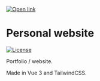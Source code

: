 [![Open link](https://img.shields.io/badge/Link-https://dnorhoj.me/-blue?style=for-the-badge)](https://)

# Personal website
[![License](https://img.shields.io/badge/License-GPLv3-blue)](LICENSE)

Portfolio / website.

Made in Vue 3 and TailwindCSS.
